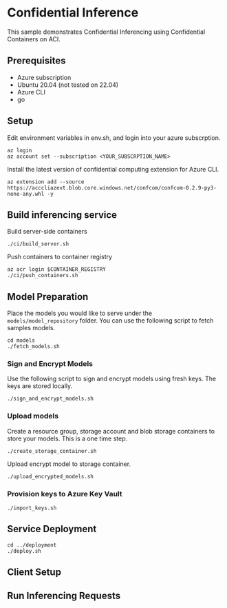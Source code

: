 # Confidential Inference

This sample demonstrates Confidential Inferencing using Confidential Containers on ACI. 

## Prerequisites
- Azure subscription
- Ubuntu 20.04 (not tested on 22.04)
- Azure CLI
- go 

## Setup
Edit environment variables in env.sh, and login into your azure subscrption. 
```
az login
az account set --subscription <YOUR_SUBSCRPTION_NAME>
```
Install the latest version of confidential computing extension for Azure CLI. 
```
az extension add --source https://acccliazext.blob.core.windows.net/confcom/confcom-0.2.9-py3-none-any.whl -y
```
## Build inferencing service
Build server-side containers 
```
./ci/build_server.sh
```

Push containers to container registry
```
az acr login $CONTAINER_REGISTRY
./ci/push_containers.sh
```

## Model Preparation
Place the models you would like to serve under the ```models/model_repository``` folder. You can use the following script to fetch samples models.
```
cd models
./fetch_models.sh
```

### Sign and Encrypt Models
Use the following script to sign and encrypt models using fresh keys. The keys are stored locally. 
```
./sign_and_encrypt_models.sh
```

### Upload models
Create a resource group, storage account and blob storage containers to store your models. This is a one time step.
```
./create_storage_container.sh
```
Upload encrypt model to storage container. 
```
./upload_encrypted_models.sh
```

### Provision keys to Azure Key Vault
```
./import_keys.sh
```
## Service Deployment

```
cd ../deployment
./deploy.sh
```
## Client Setup

## Run Inferencing Requests